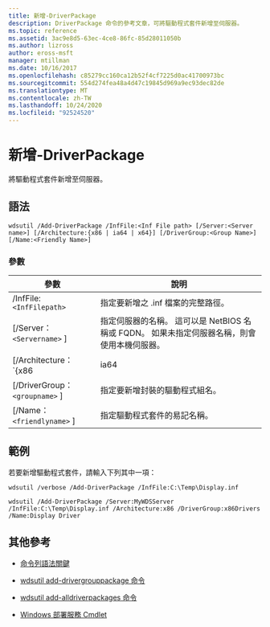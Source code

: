 ```yaml
---
title: 新增-DriverPackage
description: DriverPackage 命令的參考文章，可將驅動程式套件新增至伺服器。
ms.topic: reference
ms.assetid: 3ac9e8d5-63ec-4ce8-86fc-85d28011050b
ms.author: lizross
author: eross-msft
manager: mtillman
ms.date: 10/16/2017
ms.openlocfilehash: c85279cc160ca12b52f4cf7225d0ac41700973bc
ms.sourcegitcommit: 554d274fea48a4d47c19845d969a9ec93dec82de
ms.translationtype: MT
ms.contentlocale: zh-TW
ms.lasthandoff: 10/24/2020
ms.locfileid: "92524520"
---
```

# <a name="add-driverpackage"></a>新增-DriverPackage

將驅動程式套件新增至伺服器。

## <a name="syntax"></a>語法

```
wdsutil /Add-DriverPackage /InfFile:<Inf File path> [/Server:<Server name>] [/Architecture:{x86 | ia64 | x64}] [/DriverGroup:<Group Name>] [/Name:<Friendly Name>]
```

### <a name="parameters"></a>參數

| 參數 | 說明 |
|--|--|
| /InfFile:`<InfFilepath>` | 指定要新增之 .inf 檔案的完整路徑。 |
| [/Server： `<Servername>` ] | 指定伺服器的名稱。 這可以是 NetBIOS 名稱或 FQDN。 如果未指定伺服器名稱，則會使用本機伺服器。 |
| [/Architecture： `{x86 | ia64 | x64}` ] | 指定驅動程式套件的架構類型。 |
| [/DriverGroup： `<groupname>` ] | 指定要新增封裝的驅動程式組名。 |
| [/Name： `<friendlyname>` ] | 指定驅動程式套件的易記名稱。 |

## <a name="examples"></a>範例

若要新增驅動程式套件，請輸入下列其中一項：

```
wdsutil /verbose /Add-DriverPackage /InfFile:C:\Temp\Display.inf
```

```
wdsutil /Add-DriverPackage /Server:MyWDSServer /InfFile:C:\Temp\Display.inf /Architecture:x86 /DriverGroup:x86Drivers /Name:Display Driver
```

## <a name="additional-references"></a>其他參考

- [命令列語法關鍵](command-line-syntax-key.md)

- [wdsutil add-drivergrouppackage 命令](wdsutil-add-drivergrouppackage.md)

- [wdsutil add-alldriverpackages 命令](wdsutil-add-alldriverpackages.md)

- [Windows 部署服務 Cmdlet](/powershell/module/wds)
